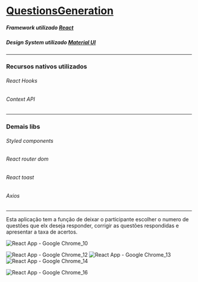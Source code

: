# <a href="https://placid-parcel.surge.sh/">QuestionsGeneration</a>

<h5>Framework utilizado <a href="https://pt-br.reactjs.org/">React</a></h5>

<h5>Design System utilizado <a href="https://mui.com/pt/">Material UI</a></h5>
<hr/>
<h3>Recursos nativos utilizados</h3>
<h6>React Hooks</h6>
<h6>Context API</h6>
<hr/>
<h3>Demais libs</h3>
<h6>Styled components</h6>
<h6>React router dom</h6>
<h6>React toast</h6>
<h6>Axios</h6>
<hr/>

<p>Esta aplicação tem a função de deixar o participante escolher o numero de questões que elx deseja responder, corrigir as questões respondidas e apresentar a taxa de acertos.</p>

![React App - Google Chrome_10](https://user-images.githubusercontent.com/81257067/146971013-03c0ca75-64ad-4b68-abbc-64d62ba8c7ef.jpg)

![React App - Google Chrome_12](https://user-images.githubusercontent.com/81257067/146971065-5fca0833-c4e0-4228-a359-cf1251935032.jpg)
![React App - Google Chrome_13](https://user-images.githubusercontent.com/81257067/146971115-870c5683-d35f-40a5-9f6b-594b53e81401.jpg)
![React App - Google Chrome_14](https://user-images.githubusercontent.com/81257067/146971139-b91e469c-6893-4f12-8fbc-4ed54018c67d.jpg)

![React App - Google Chrome_16](https://user-images.githubusercontent.com/81257067/146971484-564e96ce-d414-451a-8985-a10e6c9e2c05.jpg)
